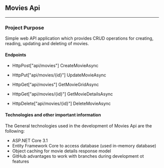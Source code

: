## Movies Api

----

### Project Purpose

Simple web API application which provides CRUD operations for creating, reading, updating and deleting of movies.  


#### Endpoints

  - HttpPost["api/movies"] CreateMovieAsync
  
  - HttpPut["api/movies/{id}"] UpdateMovieAsync

  - HttpGet["api/movies"] GetMovieGridAsync
  
  - HttpGet["api/movies/{id}"] GetMovieDetailsAsync

  - HttpDelete["api/movies/{id}"] DeleteMovieAsync


#### Technologies and other important information

The General technologies used in the development of Movies Api are the following:
  - ASP.NET Core 3.1
  - Entity Framework Core to access database (used in-memory database)
  - Object caching for movie details response model
  - GitHub advantages to work with branches during development ot features
